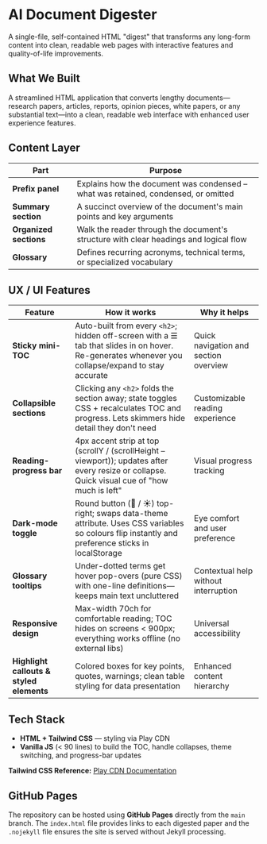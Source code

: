 # AI Document Digester

A single-file, self-contained HTML "digest" that transforms any long-form content into clean, readable web pages with interactive features and quality-of-life improvements.

## What We Built

A streamlined HTML application that converts lengthy documents—research papers, articles, reports, opinion pieces, white papers, or any substantial text—into a clean, readable web interface with enhanced user experience features.

## Content Layer

| Part | Purpose |
|------|---------|
| **Prefix panel** | Explains how the document was condensed – what was retained, condensed, or omitted |
| **Summary section** | A succinct overview of the document's main points and key arguments |
| **Organized sections** | Walk the reader through the document's structure with clear headings and logical flow |
| **Glossary** | Defines recurring acronyms, technical terms, or specialized vocabulary |

## UX / UI Features

| Feature | How it works | Why it helps |
|---------|--------------|--------------|
| **Sticky mini-TOC** | Auto-built from every `<h2>`; hidden off-screen with a ☰ tab that slides in on hover. Re-generates whenever you collapse/expand to stay accurate | Quick navigation and section overview |
| **Collapsible sections** | Clicking any `<h2>` folds the section away; state toggles CSS + recalculates TOC and progress. Lets skimmers hide detail they don't need | Customizable reading experience |
| **Reading-progress bar** | 4px accent strip at top (scrollY / (scrollHeight – viewport)); updates after every resize or collapse. Quick visual cue of "how much is left" | Visual progress tracking |
| **Dark-mode toggle** | Round button (🌙 / ☀️) top-right; swaps data-theme attribute. Uses CSS variables so colours flip instantly and preference sticks in localStorage | Eye comfort and user preference |
| **Glossary tooltips** | Under-dotted terms get hover pop-overs (pure CSS) with one-line definitions—keeps main text uncluttered | Contextual help without interruption |
| **Responsive design** | Max-width 70ch for comfortable reading; TOC hides on screens < 900px; everything works offline (no external libs) | Universal accessibility |
| **Highlight callouts & styled elements** | Colored boxes for key points, quotes, warnings; clean table styling for data presentation | Enhanced content hierarchy |

## Tech Stack

- **HTML + Tailwind CSS** — styling via Play CDN
- **Vanilla JS** (< 90 lines) to build the TOC, handle collapses, theme switching, and progress-bar updates

**Tailwind CSS Reference:** [Play CDN Documentation](https://tailwindcss.com/docs/installation/play-cdn)


## GitHub Pages

The repository can be hosted using **GitHub Pages** directly from the `main` branch. The `index.html` file provides links to each digested paper and the `.nojekyll` file ensures the site is served without Jekyll processing.

